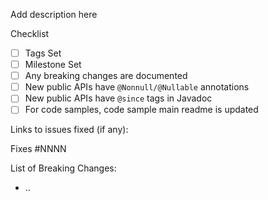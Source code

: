Add description here

Checklist
- [ ] Tags Set
- [ ] Milestone Set
- [ ] Any breaking changes are documented
- [ ] New public APIs have `@Nonnull/@Nullable` annotations
- [ ] New public APIs have `@since` tags in Javadoc
- [ ] For code samples, code sample main readme is updated

Links to issues fixed (if any):

Fixes #NNNN

List of Breaking Changes:

* ..
